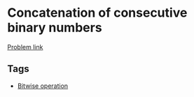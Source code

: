 # Concatenation of consecutive binary numbers

[Problem link](https://leetcode.com/problems/concatenation-of-consecutive-binary-numbers)

## Tags

* [Bitwise operation](/README.md#Bitwise_operation)
